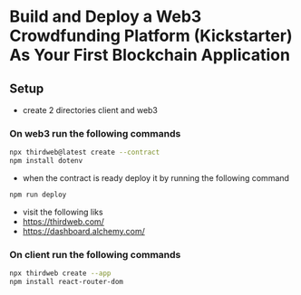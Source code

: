 # Build and Deploy a Web3 Crowdfunding Platform (Kickstarter) As Your First Blockchain Application

## Setup

- create 2 directories client and web3

### On web3 run the following commands

```bash
npx thirdweb@latest create --contract
npm install dotenv

```

- when the contract is ready deploy it by running the following command

```bash
npm run deploy
```

- visit the following liks
- <https://thirdweb.com/>
- <https://dashboard.alchemy.com/>

### On client run the following commands

```bash
npx thirdweb create --app
npm install react-router-dom

```
